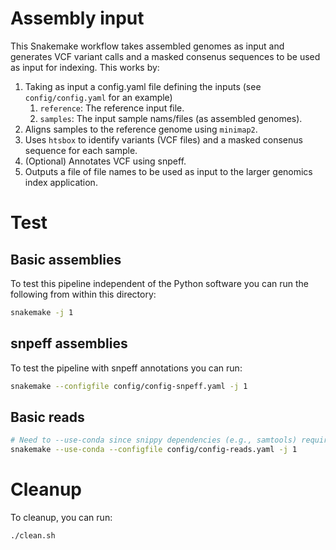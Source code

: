 # Assembly input

This Snakemake workflow takes assembled genomes as input and generates VCF variant calls and a masked consenus sequences
to be used as input for indexing. This works by:

1. Taking as input a config.yaml file defining the inputs (see `config/config.yaml` for an example)
    1. `reference`: The reference input file.
    2. `samples`: The input sample nams/files (as assembled genomes).
2. Aligns samples to the reference genome using `minimap2`.
3. Uses `htsbox` to identify variants (VCF files) and a masked consenus sequence for each sample.
4. (Optional) Annotates VCF using snpeff.
5. Outputs a file of file names to be used as input to the larger genomics index application. 

# Test

## Basic assemblies

To test this pipeline independent of the Python software you can run the following from within this directory:

```bash
snakemake -j 1
```

## snpeff assemblies

To test the pipeline with snpeff annotations you can run:

```bash
snakemake --configfile config/config-snpeff.yaml -j 1
```

## Basic reads

```bash
# Need to --use-conda since snippy dependencies (e.g., samtools) requires specific versions
snakemake --use-conda --configfile config/config-reads.yaml -j 1
```

# Cleanup

To cleanup, you can run:

```bash
./clean.sh
```
